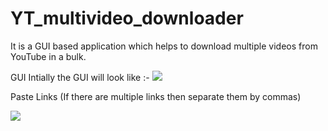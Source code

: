 # YT_multivideo_downloader
It is a GUI based application which helps to download multiple videos from YouTube in a bulk.

GUI
Intially the GUI will look like :- 
![](https://github.com/banerjeesatwik/YT_video_downloader/blob/main/images/1.GUI.jpeg)

Paste Links
(If there are multiple links then separate them by commas)

![](https://github.com/banerjeesatwik/YT_video_downloader/blob/main/images/2.Linkpaste.jpeg)
